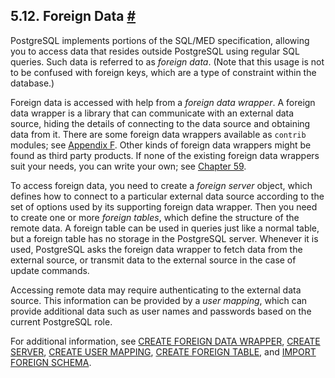 ## 5.12. Foreign Data [#](#DDL-FOREIGN-DATA)

PostgreSQL implements portions of the SQL/MED specification, allowing you to access data that resides outside PostgreSQL using regular SQL queries. Such data is referred to as *foreign data*. (Note that this usage is not to be confused with foreign keys, which are a type of constraint within the database.)

Foreign data is accessed with help from a *foreign data wrapper*. A foreign data wrapper is a library that can communicate with an external data source, hiding the details of connecting to the data source and obtaining data from it. There are some foreign data wrappers available as `contrib` modules; see [Appendix F](contrib.html "Appendix F. Additional Supplied Modules and Extensions"). Other kinds of foreign data wrappers might be found as third party products. If none of the existing foreign data wrappers suit your needs, you can write your own; see [Chapter 59](fdwhandler.html "Chapter 59. Writing a Foreign Data Wrapper").

To access foreign data, you need to create a *foreign server* object, which defines how to connect to a particular external data source according to the set of options used by its supporting foreign data wrapper. Then you need to create one or more *foreign tables*, which define the structure of the remote data. A foreign table can be used in queries just like a normal table, but a foreign table has no storage in the PostgreSQL server. Whenever it is used, PostgreSQL asks the foreign data wrapper to fetch data from the external source, or transmit data to the external source in the case of update commands.

Accessing remote data may require authenticating to the external data source. This information can be provided by a *user mapping*, which can provide additional data such as user names and passwords based on the current PostgreSQL role.

For additional information, see [CREATE FOREIGN DATA WRAPPER](sql-createforeigndatawrapper.html "CREATE FOREIGN DATA WRAPPER"), [CREATE SERVER](sql-createserver.html "CREATE SERVER"), [CREATE USER MAPPING](sql-createusermapping.html "CREATE USER MAPPING"), [CREATE FOREIGN TABLE](sql-createforeigntable.html "CREATE FOREIGN TABLE"), and [IMPORT FOREIGN SCHEMA](sql-importforeignschema.html "IMPORT FOREIGN SCHEMA").